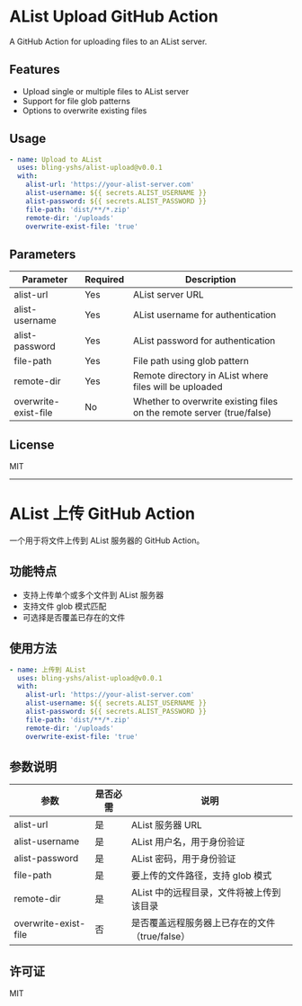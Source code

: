 # AList Upload GitHub Action

A GitHub Action for uploading files to an AList server.

## Features

- Upload single or multiple files to AList server
- Support for file glob patterns
- Options to overwrite existing files

## Usage

```yaml
- name: Upload to AList
  uses: bling-yshs/alist-upload@v0.0.1
  with:
    alist-url: 'https://your-alist-server.com'
    alist-username: ${{ secrets.ALIST_USERNAME }}
    alist-password: ${{ secrets.ALIST_PASSWORD }}
    file-path: 'dist/**/*.zip'
    remote-dir: '/uploads'
    overwrite-exist-file: 'true'
```

## Parameters

| Parameter | Required | Description |
|-----------|----------|-------------|
| alist-url | Yes | AList server URL |
| alist-username | Yes | AList username for authentication |
| alist-password | Yes | AList password for authentication |
| file-path | Yes | File path using glob pattern |
| remote-dir | Yes | Remote directory in AList where files will be uploaded |
| overwrite-exist-file | No | Whether to overwrite existing files on the remote server (true/false) |

## License

MIT

---

# AList 上传 GitHub Action

一个用于将文件上传到 AList 服务器的 GitHub Action。

## 功能特点

- 支持上传单个或多个文件到 AList 服务器
- 支持文件 glob 模式匹配
- 可选择是否覆盖已存在的文件

## 使用方法

```yaml
- name: 上传到 AList
  uses: bling-yshs/alist-upload@v0.0.1
  with:
    alist-url: 'https://your-alist-server.com'
    alist-username: ${{ secrets.ALIST_USERNAME }}
    alist-password: ${{ secrets.ALIST_PASSWORD }}
    file-path: 'dist/**/*.zip'
    remote-dir: '/uploads'
    overwrite-exist-file: 'true'
```

## 参数说明

| 参数 | 是否必需 | 说明 |
|------|----------|------|
| alist-url | 是 | AList 服务器 URL |
| alist-username | 是 | AList 用户名，用于身份验证 |
| alist-password | 是 | AList 密码，用于身份验证 |
| file-path | 是 | 要上传的文件路径，支持 glob 模式 |
| remote-dir | 是 | AList 中的远程目录，文件将被上传到该目录 |
| overwrite-exist-file | 否 | 是否覆盖远程服务器上已存在的文件（true/false） |

## 许可证

MIT
